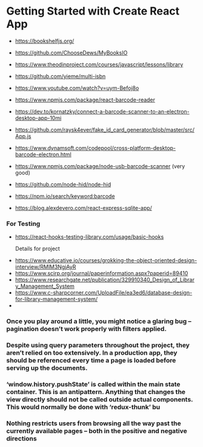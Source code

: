 # Getting Started with Create React App

- https://bookshelfjs.org/
- https://github.com/ChooseDews/MyBooksIO
- https://www.theodinproject.com/courses/javascript/lessons/library
- https://github.com/yieme/multi-isbn
- https://www.youtube.com/watch?v=uym-Befoj8o
- https://www.npmjs.com/package/react-barcode-reader
- https://dev.to/kornatzky/connect-a-barcode-scanner-to-an-electron-desktop-app-10mi

- https://github.com/raysk4ever/fake_id_card_generator/blob/master/src/App.js

* https://www.dynamsoft.com/codepool/cross-platform-desktop-barcode-electron.html

* https://www.npmjs.com/package/node-usb-barcode-scanner (very good)

* https://github.com/node-hid/node-hid

* https://npm.io/search/keyword:barcode

* https://blog.alexdevero.com/react-express-sqlite-app/

### For Testing

- https://react-hooks-testing-library.com/usage/basic-hooks

  Details for project

* https://www.educative.io/courses/grokking-the-object-oriented-design-interview/RMlM3NgjAyR
* https://www.scirp.org/journal/paperinformation.aspx?paperid=89410
* https://www.researchgate.net/publication/329910340_Design_of_Library_Management_System
* https://www.c-sharpcorner.com/UploadFile/ea3ed6/database-design-for-library-management-system/
*

### Once you play around a little, you might notice a glaring bug – pagination doesn’t work properly with filters applied.

### Despite using query parameters throughout the project, they aren’t relied on too extensively. In a production app, they should be referenced every time a page is loaded before serving up the documents.

### ‘window.history.pushState’ is called within the main state container. This is an antipattern. Anything that changes the view directly should not be called outside actual components. This would normally be done with ‘redux-thunk’ bu

### Nothing restricts users from browsing all the way past the currently available pages – both in the positive and negative directions
